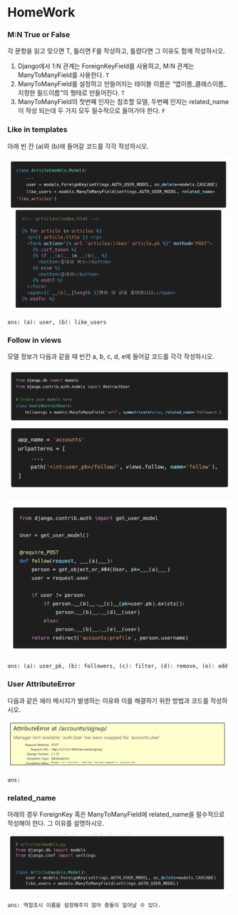 # HomeWork
### M:N True or False

각 문항을 읽고 맞으면 T, 틀리면 F를 작성하고, 틀렸다면 그 이유도 함께 작성하시오.

1) Django에서 1:N 관계는 ForeignKeyField를 사용하고, M:N 관계는 ManyToManyField를 사용한다. `T`
2) ManyToManyField를 설정하고 만들어지는 테이블 이름은 “앱이름_클래스이름_지정한 필드이름”의 형태로 만들어진다. `T`
3) ManyToManyField의 첫번째 인자는 참조할 모델, 두번째 인자는 related_name이 작성 되는데 두 가지 모두 필수적으로 들어가야 한다. `F`



### Like in templates

아래 빈 칸 (a)와 (b)에 들어갈 코드를 각각 작성하시오.

![image-20220418121742027](homework.assets/image-20220418121742027.png)

`ans: (a): user, (b): like_users`



### Follow in views

모델 정보가 다음과 같을 때 빈칸 a, b, c, d, e에 들어갈 코드를 각각 작성하시오.



![image-20220418121749234](homework.assets/image-20220418121749234.png)

![image-20220418121801859](homework.assets/image-20220418121801859.png)

`ans: (a): user_pk, (b): followers, (c): filter, (d): remove, (e): add`

### User AttributeError

다음과 같은 에러 메시지가 발생하는 이유와 이를 해결하기 위한 방법과 코드를 작성하시오.

![image-20220418121809315](homework.assets/image-20220418121809315.png)

`ans: `

### related_name

아래의 경우 ForeignKey 혹은 ManyToManyField에 related_name을 필수적으로 작성해야 한다. 그 이유를 설명하시오. 

![image-20220418121814987](homework.assets/image-20220418121814987.png)

`ans: 역참조시 이름을 설정해주지 않아 충돌이 일어날 수 있다.`